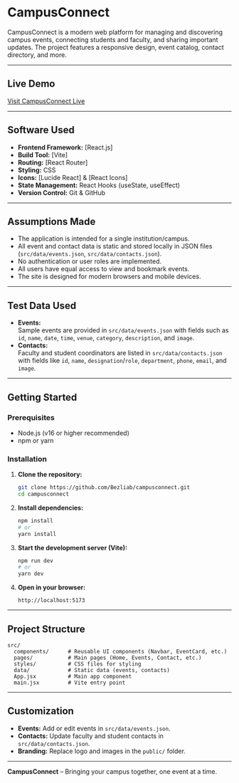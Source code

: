 # CampusConnect

CampusConnect is a modern web platform for managing and discovering campus events, connecting students and faculty, and sharing important updates. The project features a responsive design, event catalog, contact directory, and more.

---

## Live Demo

[Visit CampusConnect Live](https://campusconnect-stacksmith-techwiz6.netlify.app)

---

## Software Used

- **Frontend Framework:** [React.js]
- **Build Tool:** [Vite]
- **Routing:** [React Router]
- **Styling:** CSS
- **Icons:** [Lucide React] & [React Icons]
- **State Management:** React Hooks (useState, useEffect)
- **Version Control:** Git & GitHub

---

## Assumptions Made

- The application is intended for a single institution/campus.
- All event and contact data is static and stored locally in JSON files (`src/data/events.json`, `src/data/contacts.json`).
- No authentication or user roles are implemented.
- All users have equal access to view and bookmark events.
- The site is designed for modern browsers and mobile devices.

---

## Test Data Used

- **Events:**  
  Sample events are provided in `src/data/events.json` with fields such as `id`, `name`, `date`, `time`, `venue`, `category`, `description`, and `image`.
- **Contacts:**  
  Faculty and student coordinators are listed in `src/data/contacts.json` with fields like `id`, `name`, `designation`/`role`, `department`, `phone`, `email`, and `image`.

---

## Getting Started

### Prerequisites

- Node.js (v16 or higher recommended)
- npm or yarn

### Installation

1. **Clone the repository:**

   ```sh
   git clone https://github.com/Bezliab/campusconnect.git
   cd campusconnect
   ```

2. **Install dependencies:**

   ```sh
   npm install
   # or
   yarn install
   ```

3. **Start the development server (Vite):**

   ```sh
   npm run dev
   # or
   yarn dev
   ```

4. **Open in your browser:**
   ```
   http://localhost:5173
   ```

---

## Project Structure

```
src/
  components/      # Reusable UI components (Navbar, EventCard, etc.)
  pages/           # Main pages (Home, Events, Contact, etc.)
  styles/          # CSS files for styling
  data/            # Static data (events, contacts)
  App.jsx          # Main app component
  main.jsx         # Vite entry point
```

---

## Customization

- **Events:** Add or edit events in `src/data/events.json`.
- **Contacts:** Update faculty and student contacts in `src/data/contacts.json`.
- **Branding:** Replace logo and images in the `public/` folder.

---

**CampusConnect** – Bringing your campus together, one event at a time.
